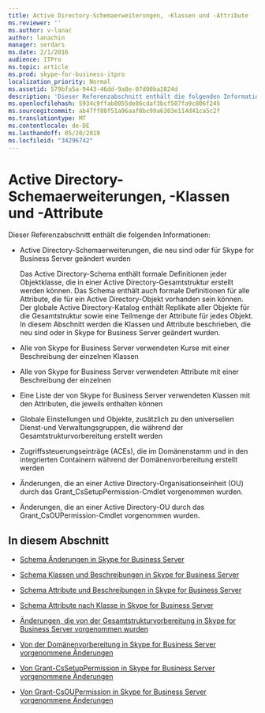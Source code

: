 ```yaml
---
title: Active Directory-Schemaerweiterungen, -Klassen und -Attribute
ms.reviewer: ''
ms.author: v-lanac
author: lanachin
manager: serdars
ms.date: 2/1/2016
audience: ITPro
ms.topic: article
ms.prod: skype-for-business-itpro
localization_priority: Normal
ms.assetid: 579bfa5a-9443-46dd-9a8e-07d00ba2824d
description: 'Dieser Referenzabschnitt enthält die folgenden Informationen:'
ms.openlocfilehash: 5934c9ffab8055de86cdaf3bcf507fa9c806f245
ms.sourcegitcommit: ab47ff88f51a96aaf8bc99a6303e114d41ca5c2f
ms.translationtype: MT
ms.contentlocale: de-DE
ms.lasthandoff: 05/20/2019
ms.locfileid: "34296742"
---
```

# <a name="active-directory-schema-extensions-classes-and-attributes"></a>Active Directory-Schemaerweiterungen, -Klassen und -Attribute
 
Dieser Referenzabschnitt enthält die folgenden Informationen: 
  
- Active Directory-Schemaerweiterungen, die neu sind oder für Skype for Business Server geändert wurden
    
    Das Active Directory-Schema enthält formale Definitionen jeder Objektklasse, die in einer Active Directory-Gesamtstruktur erstellt werden können. Das Schema enthält auch formale Definitionen für alle Attribute, die für ein Active Directory-Objekt vorhanden sein können. Der globale Active Directory-Katalog enthält Replikate aller Objekte für die Gesamtstruktur sowie eine Teilmenge der Attribute für jedes Objekt. In diesem Abschnitt werden die Klassen und Attribute beschrieben, die neu sind oder in Skype for Business Server geändert wurden.
    
- Alle von Skype for Business Server verwendeten Kurse mit einer Beschreibung der einzelnen Klassen
    
- Alle von Skype for Business Server verwendeten Attribute mit einer Beschreibung der einzelnen
    
- Eine Liste der von Skype for Business Server verwendeten Klassen mit den Attributen, die jeweils enthalten können
    
- Globale Einstellungen und Objekte, zusätzlich zu den universellen Dienst-und Verwaltungsgruppen, die während der Gesamtstrukturvorbereitung erstellt werden
    
- Zugriffssteuerungseinträge (ACEs), die im Domänenstamm und in den integrierten Containern während der Domänenvorbereitung erstellt werden
    
- Änderungen, die an einer Active Directory-Organisationseinheit (OU) durch das Grant_CsSetupPermission-Cmdlet vorgenommen wurden.
    
- Änderungen, die an einer Active Directory-OU durch das Grant_CsOUPermission-Cmdlet vorgenommen wurden.
    
## <a name="in-this-section"></a>In diesem Abschnitt

- [Schema Änderungen in Skype for Business Server](schema-changes.md)
    
- [Schema Klassen und Beschreibungen in Skype for Business Server](schema-classes-and-descriptions.md)
    
- [Schema Attribute und Beschreibungen in Skype for Business Server](schema-attributes-and-descriptions.md)
    
- [Schema Attribute nach Klasse in Skype for Business Server](schema-attributes-by-class.md)
    
- [Änderungen, die von der Gesamtstrukturvorbereitung in Skype for Business Server vorgenommen wurden](changes-made-by-forest-preparation.md)
    
- [Von der Domänenvorbereitung in Skype for Business Server vorgenommene Änderungen](changes-made-by-domain-preparation.md)
    
- [Von Grant-CsSetupPermission in Skype for Business Server vorgenommene Änderungen](changes-made-by-grant-cssetuppermission.md)
    
- [Von Grant-CsOUPermission in Skype for Business Server vorgenommene Änderungen](changes-made-by-grant-csoupermission.md)
    


